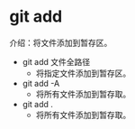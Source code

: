 # git add
介绍：将文件添加到暂存区。
- git add 文件全路径
    - 将指定文件添加到暂存区。
- git add -A
    - 将所有文件添加到暂存取。
- git add . 
    - 将所有文件添加到暂存取。
